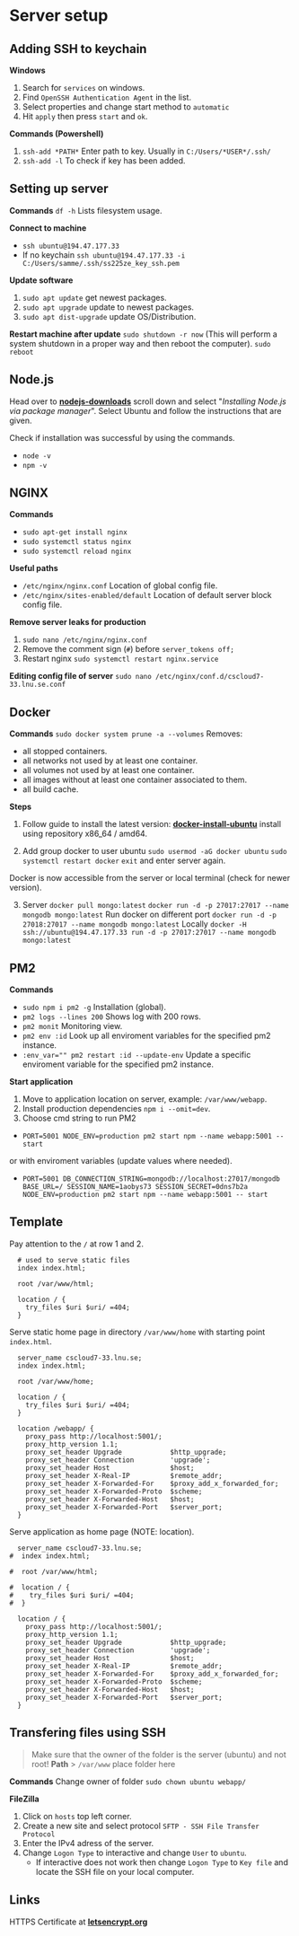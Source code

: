 # Server setup

## Adding SSH to keychain

**Windows**

1. Search for `services` on windows.
2. Find `OpenSSH Authentication Agent` in the list.
3. Select properties and change start method to `automatic`
4. Hit `apply` then press `start` and `ok`.

**Commands (Powershell)**

1. `ssh-add *PATH*` Enter path to key. Usually in `C:/Users/*USER*/.ssh/`
2. `ssh-add -l` To check if key has been added.

## Setting up server

**Commands**
`df -h` Lists filesystem usage.

**Connect to machine**

- `ssh ubuntu@194.47.177.33`
- If no keychain `ssh ubuntu@194.47.177.33 -i C:/Users/samme/.ssh/ss225ze_key_ssh.pem`

**Update software**

1. `sudo apt update` get newest packages.
2. `sudo apt upgrade` update to newest packages.
3. `sudo apt dist-upgrade` update OS/Distribution.

**Restart machine after update**
`sudo shutdown -r now` (This will perform a system shutdown in a proper way and then reboot the computer).
`sudo reboot`

## Node.js

Head over to **[nodejs-downloads](https://nodejs.org/en/download/)** scroll down and select "_Installing Node.js via package manager_". Select Ubuntu and follow the instructions that are given.

Check if installation was successful by using the commands.

- `node -v`
- `npm -v`

## NGINX

**Commands**

- `sudo apt-get install nginx`
- `sudo systemctl status nginx`
- `sudo systemctl reload nginx`

**Useful paths**

- `/etc/nginx/nginx.conf` Location of global config file.
- `/etc/nginx/sites-enabled/default` Location of default server block config file.

**Remove server leaks for production**

1. `sudo nano /etc/nginx/nginx.conf`
2. Remove the comment sign (`#`) before `server_tokens off;`
3. Restart nginx `sudo systemctl restart nginx.service`

**Editing config file of server**
`sudo nano /etc/nginx/conf.d/cscloud7-33.lnu.se.conf`

## Docker

**Commands**
`sudo docker system prune -a --volumes`
Removes:

- all stopped containers.
- all networks not used by at least one container.
- all volumes not used by at least one container.
- all images without at least one container associated to them.
- all build cache.

**Steps**

1. Follow guide to install the latest version: **[docker-install-ubuntu](https://docs.docker.com/engine/install/ubuntu/)** install using repository x86_64 / amd64.

2. Add group docker to user ubuntu
   `sudo usermod -aG docker ubuntu`
   `sudo systemctl restart docker`
   `exit` and enter server again.

Docker is now accessible from the server or local terminal (check for newer version).

3. Server
   `docker pull mongo:latest`
   `docker run -d -p 27017:27017 --name mongodb mongo:latest`
   Run docker on different port
   `docker run -d -p 27018:27017 --name mongodb mongo:latest`
   Locally
   `docker -H ssh://ubuntu@194.47.177.33 run -d -p 27017:27017 --name mongodb mongo:latest`

## PM2

**Commands**

- `sudo npm i pm2 -g` Installation (global).
- `pm2 logs --lines 200` Shows log with 200 rows.
- `pm2 monit` Monitoring view.
- `pm2 env :id` Look up all enviroment variables for the specified pm2 instance.
- `:env_var="" pm2 restart :id --update-env` Update a specific enviroment variable for the specified pm2 instance.

**Start application**

1. Move to application location on server, example: `/var/www/webapp`.
2. Install production dependencies `npm i --omit=dev`.
3. Choose cmd string to run PM2

- `PORT=5001 NODE_ENV=production pm2 start npm --name webapp:5001 -- start`

or with enviroment variables (update values where needed).

- `PORT=5001 DB_CONNECTION_STRING=mongodb://localhost:27017/mongodb BASE_URL=/ SESSION_NAME=1aobys73 SESSION_SECRET=0dns7b2a NODE_ENV=production pm2 start npm --name webapp:5001 -- start`

## Template

Pay attention to the `/` at row 1 and 2.

```nginx
  # used to serve static files
  index index.html;

  root /var/www/html;

  location / {
    try_files $uri $uri/ =404;
  }
```

Serve static home page in directory `/var/www/home` with starting point `index.html`.

```nginx
  server_name cscloud7-33.lnu.se;
  index index.html;

  root /var/www/home;

  location / {
    try_files $uri $uri/ =404;
  }

  location /webapp/ {
    proxy_pass http://localhost:5001/;
    proxy_http_version 1.1;
    proxy_set_header Upgrade            $http_upgrade;
    proxy_set_header Connection         'upgrade';
    proxy_set_header Host               $host;
    proxy_set_header X-Real-IP          $remote_addr;
    proxy_set_header X-Forwarded-For    $proxy_add_x_forwarded_for;
    proxy_set_header X-Forwarded-Proto  $scheme;
    proxy_set_header X-Forwarded-Host   $host;
    proxy_set_header X-Forwarded-Port   $server_port;
  }
```

Serve application as home page (NOTE: location).

```nginx
  server_name cscloud7-33.lnu.se;
#  index index.html;

#  root /var/www/html;

#  location / {
#    try_files $uri $uri/ =404;
#  }

  location / {
    proxy_pass http://localhost:5001/;
    proxy_http_version 1.1;
    proxy_set_header Upgrade            $http_upgrade;
    proxy_set_header Connection         'upgrade';
    proxy_set_header Host               $host;
    proxy_set_header X-Real-IP          $remote_addr;
    proxy_set_header X-Forwarded-For    $proxy_add_x_forwarded_for;
    proxy_set_header X-Forwarded-Proto  $scheme;
    proxy_set_header X-Forwarded-Host   $host;
    proxy_set_header X-Forwarded-Port   $server_port;
  }
```

## Transfering files using SSH

> Make sure that the owner of the folder is the server (ubuntu) and not root!
> **Path** > `/var/www` place folder here

**Commands**
Change owner of folder
`sudo chown ubuntu webapp/`

**FileZilla**

1. Click on `hosts` top left corner.
2. Create a new site and select protocol `SFTP - SSH File Transfer Protocol`
3. Enter the IPv4 adress of the server.
4. Change `Logon Type` to interactive and change `User` to `ubuntu`.
   - If interactive does not work then change `Logon Type` to `Key file` and locate the SSH file on your local computer.

## Links

HTTPS Certificate at **[letsencrypt.org](https://letsencrypt.org/)**
